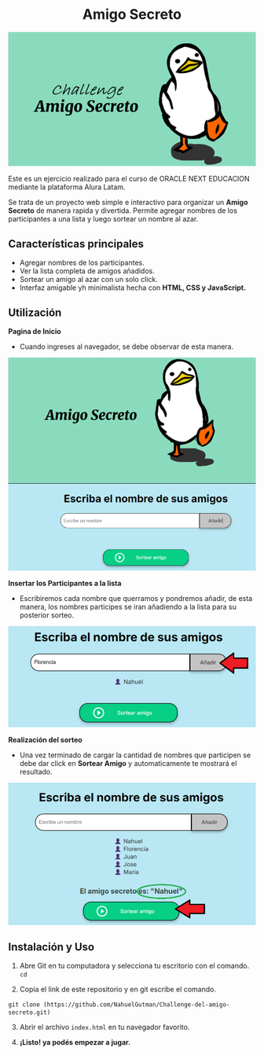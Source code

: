 # <h1 align="center">Amigo Secreto</h1>
<img src="assets-readme/Challenge.png" alt="challenge amigo secreto banner" width="600">
<p>Este es un ejercicio realizado para el curso de ORACLE NEXT EDUCACION mediante la plataforma Alura Latam.</p>

<p> Se trata de un proyecto web simple e interactivo para organizar un <b>Amigo Secreto</b> de manera rapida y divertida. Permite agregar nombres de los participantes a una lista y luego sortear un nombre al azar.</p>

## Características principales
- Agregar nombres de los participantes.
- Ver la lista completa de amigos añadidos. 
- Sortear un amigo al azar con un solo click.
- Interfaz amigable yh minimalista hecha con **HTML, CSS y JavaScript.**

## Utilización

**Pagina de Inicio**

- Cuando ingreses al navegador, se debe observar de esta manera.

<img src='assets-readme/PantallaCompleta.png' alt='Página inicial' width="600">
<p></p>

**Insertar los Participantes a la lista**
- Escribiremos cada nombre que querramos y pondremos añadir, de esta manera, los nombres participes se iran añadiendo a la lista para su posterior sorteo.

<img src='assets-readme/Ingresar.png' alt='Página inicial' width="600">

**Realización del sorteo**
- Una vez terminado de cargar la cantidad de nombres que participen se debe dar click en <b>Sortear Amigo</b> y automaticamente te mostrará el resultado.

<img src='assets-readme/Sortear.png' alt='Página inicial' width="600">

## Instalación y Uso

1. Abre Git en tu computadora y selecciona tu escritorio con el comando.  
  `cd`

2. Copia el link de este repositorio y en git escribe el comando. 
  
```
git clone (https://github.com/NahuelGutman/Challenge-del-amigo-secreto.git) 
```
3. Abrir el archivo ``index.html`` en tu navegador favorito.

4. <b>¡Listo! ya podés empezar a jugar.</b>
